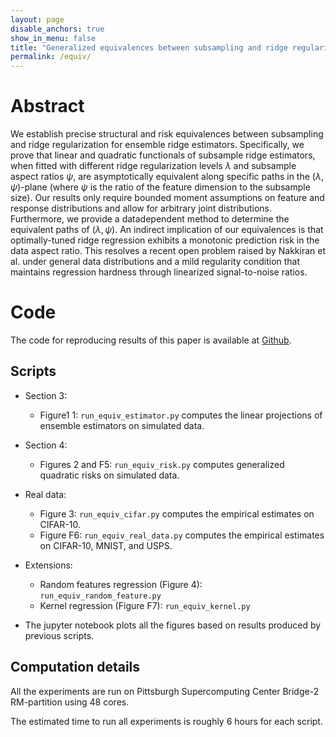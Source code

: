 ```yaml
---
layout: page
disable_anchors: true
show_in_menu: false
title: "Generalized equivalences between subsampling and ridge regularization"
permalink: /equiv/
---
```



# Abstract

We establish precise structural and risk equivalences between subsampling and ridge regularization for ensemble ridge estimators. Specifically, we prove that linear and quadratic functionals of subsample ridge estimators, when fitted with different ridge regularization levels $\lambda$ and subsample aspect ratios $\psi$, are asymptotically equivalent along specific paths in the $(\lambda, \psi)$-plane (where $\psi$ is the ratio of the feature dimension to the subsample size). Our results only require bounded moment assumptions on feature and response distributions and allow for arbitrary joint distributions. Furthermore, we provide a datadependent method to determine the equivalent paths of $(\lambda, \psi)$. An indirect implication of our equivalences is that optimally-tuned ridge regression exhibits a monotonic prediction risk in the data aspect ratio. This resolves a recent open problem raised by Nakkiran et al. under general data distributions and a mild regularity condition that maintains regression hardness through linearized signal-to-noise ratios.


# Code

The code for reproducing results of this paper is available at [Github](https://github.com/jaydu1/overparameterized-ensembling/tree/main/paper/equiv).

## Scripts

- Section 3:
	- Figure1 1: `run_equiv_estimator.py` computes the linear projections of ensemble estimators on simulated data.

- Section 4:
	- Figures 2 and F5: `run_equiv_risk.py` computes generalized quadratic risks on simulated data.

- Real data:
	- Figure 3: `run_equiv_cifar.py` computes the empirical estimates on CIFAR-10.
	- Figure F6: `run_equiv_real_data.py` computes the empirical estimates on CIFAR-10, MNIST, and USPS.

- Extensions:
	- Random features regression (Figure 4): `run_equiv_random_feature.py`
	- Kernel regression (Figure F7): `run_equiv_kernel.py`


- The jupyter notebook plots all the figures based on results produced by previous scripts.

## Computation details

All the experiments are run on Pittsburgh Supercomputing Center Bridge-2 RM-partition using 48 cores.

The estimated time to run all experiments is roughly 6 hours for each script.